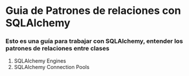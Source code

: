 # Guia de Patrones de relaciones con SQLAlchemy

### Esto es una guía para trabajar con SQLAlchemy, entender los patrones de relaciones entre clases 

1) SQLAlchemy Engines 
2) SQLAlchemy Connection Pools